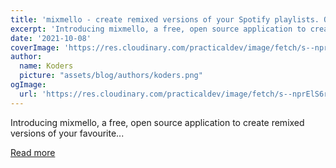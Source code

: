 ```yaml
---
title: 'mixmello - create remixed versions of your Spotify playlists. Open source.'
excerpt: 'Introducing mixmello, a free, open source application to create remixed versions of your favourite...'
date: '2021-10-08'
coverImage: 'https://res.cloudinary.com/practicaldev/image/fetch/s--nprElS6r--/c_imagga_scale,f_auto,fl_progressive,h_420,q_auto,w_1000/https://dev-to-uploads.s3.amazonaws.com/uploads/articles/aq55vjak4uetoji4xifi.png'
author:
  name: Koders
  picture: "assets/blog/authors/koders.png"
ogImage:
  url: 'https://res.cloudinary.com/practicaldev/image/fetch/s--nprElS6r--/c_imagga_scale,f_auto,fl_progressive,h_420,q_auto,w_1000/https://dev-to-uploads.s3.amazonaws.com/uploads/articles/aq55vjak4uetoji4xifi.png'
---
```


Introducing mixmello, a free, open source application to create remixed versions of your favourite...

[Read more](https://dev.to/alexgurr/mixmello-made-with-reactjs-and-open-source-40ci)
